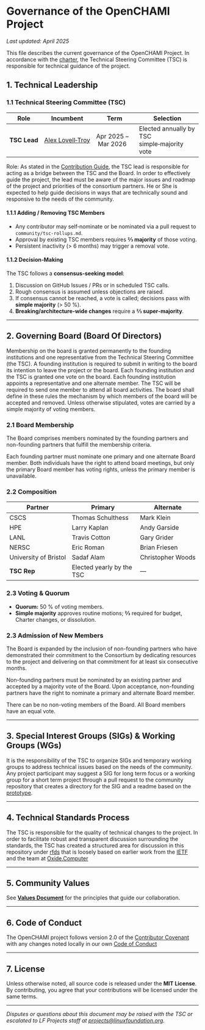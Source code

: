 # Governance of the OpenCHAMI Project
_Last updated: April 2025_

This file describes the current governance of the OpenCHAMI Project. 
In accordance with the [charter](CHARTER.MD), the Technical Steering Committee (TSC) is responsible for technical guidance of the project.

## 1. Technical Leadership

### 1.1 Technical Steering Committee (TSC)

| Role | Incumbent | Term | Selection |
|------|-----------|------|-----------|
| **TSC Lead** | [Alex Lovell‑Troy](https://github.com/alexlovelltroy) | Apr 2025 – Mar 2026 | Elected annually by TSC simple‑majority vote |


Role: As stated in the [Contribution Guide](CONTRIBUTING.md), the TSC lead is responsible for acting as a bridge between the TSC and the Board.  In order to effectively guide the project, the lead must be aware of the major issues and roadmap of the project and priorities of the consortium partners.  He or She is expected to help guide decisions in ways that are technically sound and responsive to the needs of the community.

#### 1.1.1 Adding / Removing TSC Members
* Any contributor may self‑nominate or be nominated via a pull request to `community/tsc-rollups.md`.  
* Approval by existing TSC members requires **⅔ majority** of those voting.  
* Persistent inactivity (> 6 months) may trigger a removal vote.

#### 1.1.2 Decision‑Making
The TSC follows a **consensus‑seeking model**:
1. Discussion on GitHub Issues / PRs or in scheduled TSC calls.  
2. Rough consensus is assumed unless objections are raised.  
3. If consensus cannot be reached, a vote is called; decisions pass with **simple majority** (> 50 %).  
4. **Breaking/architecture‑wide changes** require a **⅔ super‑majority**.

---

## 2. Governing Board (Board Of Directors) 

Membership on the board is granted permanently to the founding institutions and one representative from the Technical Steering Committee (the TSC). A founding institution is required to submit in writing to the board its intention to leave the project or the board. Each founding institution and the TSC is granted one vote on the board. Each founding institution appoints a representative and one alternate member. The TSC will be required to send one member to attend all board activities. The board shall define in these rules the mechanism by which members of the board will be accepted and removed. Unless otherwise stipulated, votes are carried by a simple majority of voting members.

### 2.1 Board Membership

The Board comprises members nominated by the founding partners and non-founding partners that fulfill the membership criteria.

Each founding partner must nominate one primary and one alternate Board member. Both individuals have the right to attend board meetings, but only the primary Board member has voting rights, unless the primary member is unavailable.


### 2.2 Composition

| Partner | Primary | Alternate |
|---------|---------|-----------|
| CSCS | Thomas Schulthess | Mark Klein |
| HPE | Larry Kaplan | Andy Garside |
| LANL | Travis Cotton | Gary Grider |
| NERSC | Eric Roman | Brian Friesen |
| University of Bristol | Sadaf Alam | Christopher Woods |
| **TSC Rep** | Elected yearly by the TSC | — |

### 2.3 Voting & Quorum
* **Quorum:** 50 % of voting members.  
* **Simple majority** approves routine motions; **⅔** required for budget, Charter changes, or dissolution.

### 2.3 Admission of New Members
The Board is expanded by the inclusion of non-founding partners who have demonstrated their commitment to the Consortium by dedicating resources to the project and delivering on that commitment for at least six consecutive months.

Non-founding partners must be nominated by an existing partner and accepted by a majority vote of the Board. Upon acceptance, non-founding partners have the right to nominate a primary and alternate Board member.

There can be no non-voting members of the Board. All Board members have an equal vote.

---

## 3. Special Interest Groups (SIGs) & Working Groups (WGs)

It is the responsibility of the TSC to organize SIGs and temporary working groups to address technical issues based on the needs of the community.  Any project participant may suggest a SIG for long term focus or a working group for a short term project through a pull request to the community repository that creates a directory for the SIG and a readme based on the [prototype](https://github.com/OpenCHAMI/community/blob/main/prototypes/sig-README-template.md).


---

## 4. Technical Standards Process

The TSC is responsible for the quality of technical changes to the project.  In order to facilitate robust and transparent discussion surrounding the standards, the TSC has created a structured area for discussion in this repository under [rfds](/rfds/) that is loosely based on earlier work from the [IETF](https://datatracker.ietf.org/doc/html/rfc3) and the team at [Oxide.Computer](https://oxide.computer/blog/rfd-1-requests-for-discussion)

---

## 5. Community Values

See **[Values Document](values.md)** for the principles that guide our collaboration.

---

## 6. Code of Conduct

The OpenCHAMI project follows version 2.0 of the [Contributor Covenant](https://www.contributor-covenant.org/version/2/0/code_of_conduct.html) with any changes noted locally in our own [Code of Conduct](/code-of-conduct.md)

---

## 7. License

Unless otherwise noted, all source code is released under the **MIT License**.  
By contributing, you agree that your contributions will be licensed under the same terms.

---

_Disputes or questions about this document may be raised with the TSC or escalated to LF Projects staff at [projects@linuxfoundation.org](mailto:projects@linuxfoundation.org)._ 